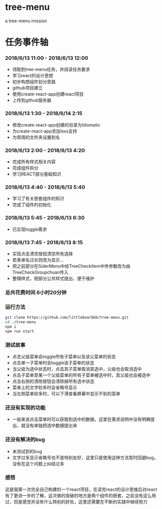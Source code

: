 # tree-menu
a tree-menu mission
# 任务事件轴
### 2018/6/13 11:00 - 2018/6/13 12:00
- 领取到tree-menu任务，并阅读任务要求
- 学习react的设计思想
- 初步构想组件划分思路
- github项目建立
- 使用create-react-app创建react项目
- 上传到github服务器

### 2018/6/13 1:30 - 2018/6/14 2:15
- 修改create-react-app创建的目录为Idiomatic
- 为create-react-app添加less支持
- 为常用的文件夹设置别名

### 2018/6/13 2:00 -  2018/6/13 4:20
- 完成所有样式相关内容
- 完成组件拆分
- 学习REACT部分基础知识

### 2018/6/13 4:40 -  2018/6/13 5:40
- 学习了有关嵌套组件的知识
- 完成了组件的初始化

### 2018/6/13 5:45 - 2018/6/13 6:30
- 已实现toggle需求

### 2018/6/13 7:45 - 2018/6/13 8:15
- 实现点击清空按钮清空所有选择
- 若表单名过长则改为显示...
- 把之前部分在SiderMenu中给TreeCheckItem中传参数改为由TreeCheckGroupchuan传入
- 整理样式，把部分公共样式提出，便于维护

### 总共花费时间 6小时20分钟

### 运行方法

```bash
git clone https://github.com/littlebearbbb/tree-menu.git
cd ./tree-menu
npm i
npm run start
```

### 测试故事
- 点击父级菜单会toggle所有子菜单以及该父菜单的状态
- 点击单一子菜单时会toggle该子菜单的状态
- 当父级为选中状态时，点击其子菜单取消其选中，父级也会取消选中
- 点击子菜单至某一个父级菜单的所有子菜单被选中时，其父级也会被选中
- 点击右侧的清除按钮会清除掉所有选中状态
- 菜单上的文字较多时会省略号显示
- 当左侧菜单较多时，可以下滑查看屏幕中显示不到的菜单

### 还没有实现的功能
- 一般来说点击菜单时可以获取到选中的数据，这里在需求说明中没有明确提出，就没有单独把选中数据提出来

### 还没有解决的bug
- 未测试到的bug
- 文字过多显示省略号也不是特别友好，这里只是使用这种方法暂时回避bug，没有在这个问题上纠结过多

### 感悟
这是我第一次完全自己构建的一个react项目，在读完react的设计思维后对react有了更进一步的了解，这次做的突破的地方是两个组件的嵌套，之前没有这么用过，但是感觉并没有什么特别的好处，这里还需要在不断的实践中继续努力

